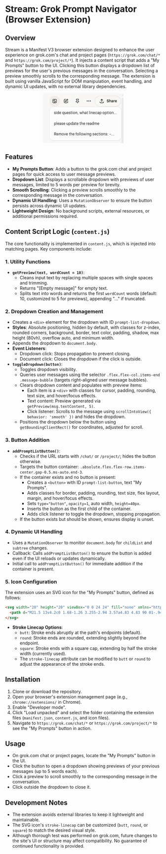 # Stream: Grok Prompt Navigator (Browser Extension)

## Overview
Stream is a Manifest V3 browser extension designed to enhance the user experience on grok.com's chat and project pages (`https://grok.com/chat/*` and `https://grok.com/project/*`). It injects a content script that adds a "My Prompts" button to the UI. Clicking this button displays a dropdown list of previews for the user's previous messages in the conversation. Selecting a preview smoothly scrolls to the corresponding message. The extension is built using vanilla JavaScript for DOM manipulation, event handling, and dynamic UI updates, with no external library dependencies.

<p align="center">
  <img src="./images/StreamDemo.png" alt="Stream Extension Demo" />
</p>

## Features
- **My Prompts Button**: Adds a button to the grok.com chat and project pages for quick access to user message previews.
- **Dropdown List**: Displays a scrollable dropdown with previews of user messages, limited to 5 words per preview for brevity.
- **Smooth Scrolling**: Clicking a preview scrolls smoothly to the corresponding message in the conversation.
- **Dynamic UI Handling**: Uses a `MutationObserver` to ensure the button persists across dynamic UI updates.
- **Lightweight Design**: No background scripts, external resources, or additional permissions required.

## Content Script Logic (`content.js`)
The core functionality is implemented in `content.js`, which is injected into matching pages. Key components include:

### 1. Utility Functions
- **`getPreview(text, wordCount = 10)`**:
  - Cleans input text by replacing multiple spaces with single spaces and trimming.
  - Returns "[Empty message]" for empty text.
  - Splits text into words and returns the first `wordCount` words (default: 10, customized to 5 for previews), appending "..." if truncated.

### 2. Dropdown Creation and Management
- Creates a `<div>` element for the dropdown with ID `prompt-list-dropdown`.
- **Styles**: Absolute positioning, hidden by default, with classes for z-index, rounded corners, background, border, text color, padding, shadow, max height (80vh), overflow auto, and minimum width.
- Appends the dropdown to `document.body`.
- **Event Listeners**:
  - Dropdown click: Stops propagation to prevent closing.
  - Document click: Closes the dropdown if the click is outside.
- **`toggleDropdown(button)`**:
  - Toggles dropdown visibility.
  - Queries user messages using the selector `.flex.flex-col.items-end .message-bubble` (targets right-aligned user message bubbles).
  - Clears dropdown content and populates with preview items:
    - Each item is a `<div>` with classes for cursor, padding, rounding, text size, and hover/focus effects.
    - Text content: Preview generated via `getPreview(msg.textContent, 5)`.
    - Click listener: Scrolls to the message using `scrollIntoView({ behavior: 'smooth' })` and hides the dropdown.
  - Positions the dropdown below the button using `getBoundingClientRect()` for coordinates, adjusted for scroll.

### 3. Button Addition
- **`addPromptListButton()`**:
  - Checks if the URL starts with `/chat/` or `/project/`; hides the button otherwise.
  - Targets the button container: `.absolute.flex.flex-row.items-center.gap-0.5.ms-auto.end-3`.
  - If the container exists and no button is present:
    - Creates a `<button>` with ID `prompt-list-button`, text "My Prompts".
    - Adds classes for border, padding, rounding, text size, flex layout, margin, and hover/focus effects.
    - Sets `type="button"`, `opacity=1`, auto width, `height=40px`.
    - Inserts the button as the first child of the container.
    - Adds click listener to toggle the dropdown, stopping propagation.
  - If the button exists but should be shown, ensures display is unset.

### 4. Dynamic UI Handling
- Uses a `MutationObserver` to monitor `document.body` for `childList` and `subtree` changes.
- Callback: Calls `addPromptListButton()` to ensure the button is added even if the UI reloads or updates dynamically.
- Initial call to `addPromptListButton()` for immediate addition if the container is present.

### 5. Icon Configuration
The extension uses an SVG icon for the "My Prompts" button, defined as follows:

```html
<svg width="20" height="20" viewBox="0 0 24 24" fill="none" xmlns="http://www.w3.org/2000/svg" class="stroke-[2]" stroke-width="2">
  <path d="M21.5 13v4.2c0 1.68-1.26 3.255-2.94 3.57a4.83 4.83 90 01-.945.105h-10.5a3.78 3.78 90 01-3.78-3.57V6.825c0-1.68 1.365-3.255 3.045-3.57a5.46 5.46 90 01.84-.105h10.395a3.78 3.78 90 013.78 3.675zM12.984 6.008C8.411 6.818 5.443 10.887 11.844 12 19.772 12.939 15.66 17.367 11.168 18.122M12.003 15.379V14.544M12.003 9.813V8.939" stroke="currentColor" stroke-linecap="square"/>
</svg>
```

- **Stroke Linecap Options**:
  - `butt`: Stroke ends abruptly at the path's endpoints (default).
  - `round`: Stroke ends are rounded, extending slightly beyond the endpoint.
  - `square`: Stroke ends with a square cap, extending by half the stroke width (currently used).
  - The `stroke-linecap` attribute can be modified to `butt` or `round` to adjust the appearance of the stroke ends.

## Installation
1. Clone or download the repository.
2. Open your browser's extension management page (e.g., `chrome://extensions/` in Chrome).
3. Enable "Developer mode".
4. Click "Load unpacked" and select the folder containing the extension files (`manifest.json`, `content.js`, and icon files).
5. Navigate to `https://grok.com/chat/*` or `https://grok.com/project/*` to see the "My Prompts" button in action.

## Usage
- On grok.com chat or project pages, locate the "My Prompts" button in the UI.
- Click the button to open a dropdown showing previews of your previous messages (up to 5 words each).
- Click a preview to scroll smoothly to the corresponding message in the conversation.
- Click outside the dropdown to close it.

## Development Notes
- The extension avoids external libraries to keep it lightweight and maintainable.
- The SVG icon's `stroke-linecap` can be customized (`butt`, `round`, or `square`) to match the desired visual style.
- Although thorough test was performed on grok.com, future changes to the site's UI or structure may affect compatibility. No guarantee of continued functionality is provided.